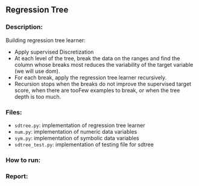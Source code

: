 ## Regression Tree

### Description:

Building regression tree learner: 
- Apply supervised Discretization
- At each level of the tree, break the data on the ranges and find the column whose breaks most reduces the variability of the target variable (we will use dom).
- For each break, apply the regression tree learner recursively.
- Recursion stops when the breaks do not improve the supervised target score, when there are tooFew examples to break, or when the tree depth is too much.


### Files:
- `sdtree.py`: implementation of regression tree learner
- `num.py`: implementation of numeric data variables 
- `sym.py`: implementation of symbolic data variables 
- `sdtree_test.py`: implementation of testing file for sdtree

### How to run:


### Report:
